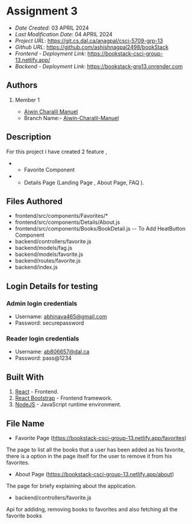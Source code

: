 

# Assignment 3


* *Date Created*: 03 APRIL 2024
* *Last Modification Date*: 04 APRIL 2024
* *Project URL*: https://git.cs.dal.ca/anagpal/csci-5709-grp-13
* *Github URL*: https://github.com/ashishnagpal2498/bookStack
* *Frontend - Deployment Link*: https://bookstack-csci-group-13.netlify.app/
* *Backend - Deployment Link*: https://bookstack-grp13.onrender.com



## Authors

1. Member 1

   - [Aiwin Charalil Manuel](aiwin.manuel@dal.ca)
   - Branch Name:- [Aiwin-Charalil-Manuel](https://git.cs.dal.ca/anagpal/csci-5709-grp-13/-/tree/Aiwin_Charalil_Manuel?ref_type=heads)



## Description

For this project i have created 2 feature , 
* * Favorite Component
* * Details Page (Landing Page , About Page, FAQ ).



## Files Authored

- frontend/src/components/Favorites/*
- frontend/src/components/Details/About.js
- frontend/src/components/Books/BookDetail.js -- To Add HeatButton Component
- backend/controllers/favorite.js
- backend/models/fag.js
- backend/models/favorite.js
- backend/routes/favorite.js
- backend/index.js


## Login Details for testing

### Admin login credentials
- Username: abhinava465@gmail.com
- Password: securepassword

### Reader login credentials
- Username: ab806657@dal.ca
- Password: pass@1234

## Built With

1. [React](https://legacy.reactjs.org/docs/getting-started.html/) - Frontend.
2. [React Bootstrap](https://react-bootstrap.netlify.app/) - Frontend framework.
3. [NodeJS](https://nodejs.org/en) - JavaScript runtime environment.


## File Name 

* Favorite Page (https://bookstack-csci-group-13.netlify.app/favorites)

The page to list all the books that a user has been added as his favorite, there is a option in the page itself for the user to remove it from his favorites.

* About Page (https://bookstack-csci-group-13.netlify.app/about)

The page for briefy explaining about the application.

* backend/controllers/favorite.js

Api for addidng, removing books to favorites and also fetching all the favorite books


